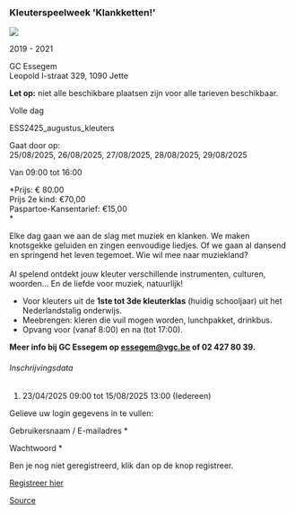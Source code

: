 ### Kleuterspeelweek 'Klankketten!'

![](https://s3-eu-west-1.amazonaws.com/os-kwdo/prod/vgc/images/activity/67c860270ef37_Klankketten.jpg)

2019 - 2021

GC Essegem  
Leopold I-straat 329, 1090 Jette

**Let op:** niet alle beschikbare plaatsen zijn voor alle tarieven beschikbaar.

Volle dag

ESS2425_augustus_kleuters

Gaat door op:  
25/08/2025, 26/08/2025, 27/08/2025, 28/08/2025, 29/08/2025

Van 09:00 tot 16:00

*Prijs: € 80.00  
Prijs 2e kind: €70,00  
Paspartoe-Kansentarief: €15,00  
*

Elke dag gaan we aan de slag met muziek en klanken. We maken knotsgekke geluiden en zingen eenvoudige liedjes. Of we gaan al dansend en springend het leven tegemoet. Wie wil mee naar muziekland?  
<br/>Al spelend ontdekt jouw kleuter verschillende instrumenten, culturen, woorden... En de liefde voor muziek, natuurlijk!  

* Voor kleuters uit de **1ste tot 3de kleuterklas** (huidig schooljaar) uit het Nederlandstalig onderwijs.
* Meebrengen: kleren die vuil mogen worden, lunchpakket, drinkbus.
* Opvang voor (vanaf 8:00) en na (tot 17:00).

**Meer info bij GC Essegem op essegem@vgc.be of 02 427 80 39.**

###### Inschrijvingsdata

1.  23/04/2025 09:00 tot 15/08/2025 13:00 (Iedereen)

Gelieve uw login gegevens in te vullen:

Gebruikersnaam / E-mailadres \* 

Wachtwoord \* 

  

Ben je nog niet geregistreerd, klik dan op de knop registreer.

[Registreer hier](/registration)

[Source](https://tickets.vgc.be/activity/subscribe/ESS2425_augustus_kleuters)